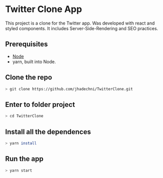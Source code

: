 # Twitter Clone App

This project is a clone for the Twitter app. Was developed with react and styled components. It includes Server-Side-Rendering and SEO practices.

## Prerequisites

- [Node](https://nodejs.org/)
- yarn, built into Node.


## Clone the repo

```sh
> git clone https://github.com/jhadechni/TwitterClone.git
```

## Enter to folder project

```sh
> cd TwitterClone
```

## Install all the dependences

```sh
> yarn install
```

## Run the app

```sh
> yarn start
```
